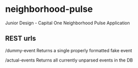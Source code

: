 # neighborhood-pulse
Junior Design - Capital One Neighborhood Pulse Application


## REST urls

/dummy-event Returns a single properly formatted fake event

/actual-events Returns all currently unparsed events in the DB

